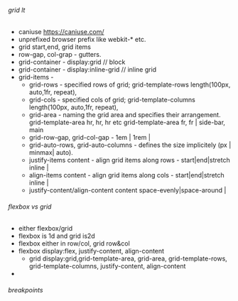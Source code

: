 ###### grid lt
- caniuse https://caniuse.com/
- unprefixed browser prefix like webkit-* etc.
- grid start,end, grid items
- row-gap, col-grap - gutters.
- grid-container - display:grid // block
- grid-container - display:inline-grid // inline grid
- grid-items - 
    - grid-rows - specified rows of grid; grid-template-rows length(100px, auto,1fr, repeat), 
    - grid-cols - specified cols of grid; grid-template-columns length(100px, auto,1fr, repeat),
    - grid-area - naming the grid area and specifies their arrangement. grid-template-area hr, hr, hr etc
        grid-template-area fr, fr | side-bar, main
    - grid-row-gap, grid-col-gap - 1em | 1rem | 
    - grid-auto-rows, grid-auto-columns - defines the size implicitely (px | minmax| auto).
    - justify-items content - align grid items along rows - start|end|stretch inline | 
    - align-items content - align grid items along cols - start|end|stretch inline |
    - justify-content/align-content content space-evenly|space-around |

###### flexbox vs grid
- either flexbox/grid
-  flexbox is 1d and grid is2d 
- flexbox either in row/col, grid row&col
- flexbox display:flex, justify-content, align-content
    - grid display:grid,grid-template-area, grid-area, grid-template-rows, grid-template-columns,    justify-content, align-content
- 

###### breakpoints